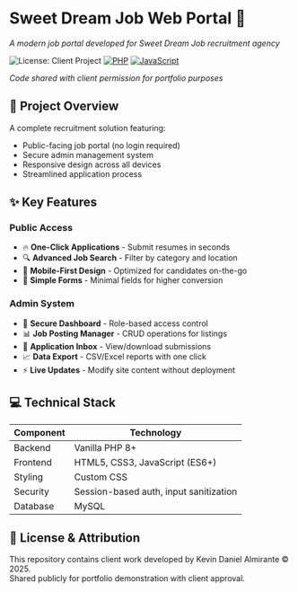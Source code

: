 # Sweet Dream Job Web Portal 🌟  
*A modern job portal developed for Sweet Dream Job recruitment agency*

![License: Client Project](https://img.shields.io/badge/License-Client_Project-blue.svg)
[![PHP](https://img.shields.io/badge/PHP-777BB4?style=flat&logo=php&logoColor=white)](https://php.net)
[![JavaScript](https://img.shields.io/badge/JavaScript-F7DF1E?style=flat&logo=javascript&logoColor=black)](https://developer.mozilla.org/en-US/docs/Web/JavaScript)

*Code shared with client permission for portfolio purposes*

## 🚀 Project Overview
A complete recruitment solution featuring:
- Public-facing job portal (no login required)
- Secure admin management system
- Responsive design across all devices
- Streamlined application process

## ✨ Key Features

### Public Access
- 🔥 **One-Click Applications** - Submit resumes in seconds
- 🔍 **Advanced Job Search** - Filter by category and location
- 📱 **Mobile-First Design** - Optimized for candidates on-the-go
- 📝 **Simple Forms** - Minimal fields for higher conversion

### Admin System
- 🔐 **Secure Dashboard** - Role-based access control
- 📊 **Job Posting Manager** - CRUD operations for listings
- 📨 **Application Inbox** - View/download submissions
- 📈 **Data Export** - CSV/Excel reports with one click
- ⚡ **Live Updates** - Modify site content without deployment

## 💻 Technical Stack
| Component | Technology |
|-----------|------------|
| Backend   | Vanilla PHP 8+ |
| Frontend  | HTML5, CSS3, JavaScript (ES6+) |
| Styling   | Custom CSS |
| Security  | Session-based auth, input sanitization |
| Database      | MySQL   |


## 📜 License & Attribution
This repository contains client work developed by Kevin Daniel Almirante © 2025.  
Shared publicly for portfolio demonstration with client approval.
